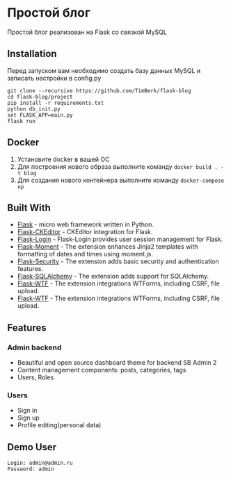 # Простой блог

Простой блог реализован на Flask со связкой MySQL


## Installation

Перед запуском вам необходимо создать базу данных MySQL и записать настройки в config.py

```console
git clone --recursive https://github.com/TimBerk/flask-blog
cd flask-blog/project
pip install -r requirements.txt
python db_init.py
set FLASK_APP=main.py
flask run
```

## Docker

1. Установите docker в вашей ОС
2. Для построения нового образа выполните команду ``docker build . -t blog``
3. Для создания нового контейнера выполните команду ``docker-compose up``

## Built With

* [Flask](https://flask.palletsprojects.com/en/1.1.x/) -  micro web framework written in Python.
* [Flask-CKEditor](https://flask-ckeditor.readthedocs.io/) - CKEditor integration for Flask.
* [Flask-Login](https://flask-login.readthedocs.io/) - Flask-Login provides user session management for Flask.
* [Flask-Moment](https://github.com/miguelgrinberg/Flask-Moment) - The extension enhances Jinja2 templates with formatting of dates and times using moment.js.
* [Flask-Security](https://pythonhosted.org/Flask-Security/) - The extension adds basic security and authentication features.
* [Flask-SQLAlchemy](https://flask-sqlalchemy.palletsprojects.com/en/2.x/) - The extension adds support for SQLAlchemy.
* [Flask-WTF](https://flask-wtf.readthedocs.io/en/stable/) - The extension integrations WTForms, including CSRF, file upload.
* [Flask-WTF](https://flask-wtf.readthedocs.io/en/stable/) - The extension integrations WTForms, including CSRF, file upload.


## Features

### Admin backend

* Beautiful and open source dashboard theme for backend SB Admin 2
* Content management components: posts, categories, tags
* Users, Roles

### Users

* Sign in
* Sign up
* Profile editing(personal data)

## Demo User

```
Login: admin@admin.ru
Password: admin
```
